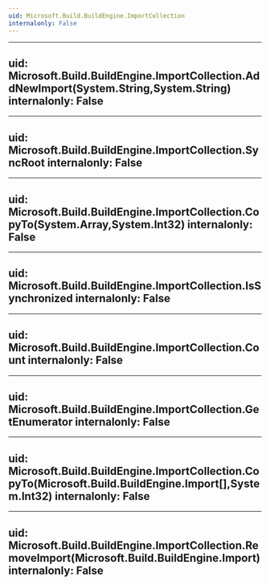 ```yaml
---
uid: Microsoft.Build.BuildEngine.ImportCollection
internalonly: False
---
```


---
uid: Microsoft.Build.BuildEngine.ImportCollection.AddNewImport(System.String,System.String)
internalonly: False
---

---
uid: Microsoft.Build.BuildEngine.ImportCollection.SyncRoot
internalonly: False
---

---
uid: Microsoft.Build.BuildEngine.ImportCollection.CopyTo(System.Array,System.Int32)
internalonly: False
---

---
uid: Microsoft.Build.BuildEngine.ImportCollection.IsSynchronized
internalonly: False
---

---
uid: Microsoft.Build.BuildEngine.ImportCollection.Count
internalonly: False
---

---
uid: Microsoft.Build.BuildEngine.ImportCollection.GetEnumerator
internalonly: False
---

---
uid: Microsoft.Build.BuildEngine.ImportCollection.CopyTo(Microsoft.Build.BuildEngine.Import[],System.Int32)
internalonly: False
---

---
uid: Microsoft.Build.BuildEngine.ImportCollection.RemoveImport(Microsoft.Build.BuildEngine.Import)
internalonly: False
---
